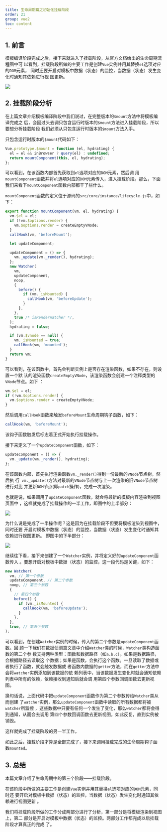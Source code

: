 ```yaml
---
title: 生命周期篇之初始化挂载阶段
order: 21
group: vue2
toc: content
---
```


## 1. 前言

模板编译阶段完成之后，接下来就进入了挂载阶段，从官方文档给出的生命周期流程图中可
以看到，挂载阶段所做的主要工作是创建`Vue`实例并用其替换`el`选项对应的`DOM`元素，
同时还要开启对模板中数据（状态）的监控，当数据（状态）发生变化时通知其依赖进行视
图更新。

![](https://leexiaop.github.io/static/ibadgers/code/vue2/lifecycle_4.png)

## 2. 挂载阶段分析

在上篇文章介绍模板编译阶段中我们说过，在完整版本的`$mount`方法中将模板编译完成之
后，会回过头去调只包含运行时版本的`$mount`方法进入挂载阶段，所以要想分析挂载阶段
我们必须从只包含运行时版本的`$mount`方法入手。

只包含运行时版本的`$mount`代码如下：

```javascript
Vue.prototype.$mount = function (el, hydrating) {
  el = el && inBrowser ? query(el) : undefined;
  return mountComponent(this, el, hydrating);
};
```

可以看到，在该函数内部首先获取到`el`选项对应的`DOM`元素，然后调
用`mountComponent`函数并将`el`选项对应的`DOM`元素传入，进入挂载阶段。那么，下面
我们来看下`mountComponent`函数内部都干了些什么。

`mountComponent`函数的定义位于源码的`src/core/instance/lifecycle.js`中，如下：

```javascript
export function mountComponent(vm, el, hydrating) {
  vm.$el = el;
  if (!vm.$options.render) {
    vm.$options.render = createEmptyVNode;
  }
  callHook(vm, 'beforeMount');

  let updateComponent;

  updateComponent = () => {
    vm._update(vm._render(), hydrating);
  };
  new Watcher(
    vm,
    updateComponent,
    noop,
    {
      before() {
        if (vm._isMounted) {
          callHook(vm, 'beforeUpdate');
        }
      },
    },
    true /* isRenderWatcher */,
  );
  hydrating = false;

  if (vm.$vnode == null) {
    vm._isMounted = true;
    callHook(vm, 'mounted');
  }
  return vm;
}
```

可以看到，在该函数中，首先会判断实例上是否存在渲染函数，如果不存在，则设置一个默
认的渲染函数`createEmptyVNode`，该渲染函数会创建一个注释类型的`VNode`节点。如下
：

```javascript
vm.$el = el;
if (!vm.$options.render) {
  vm.$options.render = createEmptyVNode;
}
```

然后调用`callHook`函数来触发`beforeMount`生命周期钩子函数，如下：

```javascript
callHook(vm, 'beforeMount');
```

该钩子函数触发后标志着正式开始执行挂载操作。

接下来定义了一个`updateComponent`函数，如下：

```javascript
updateComponent = () => {
  vm._update(vm._render(), hydrating);
};
```

在该函数内部，首先执行渲染函数`vm._render()`得到一份最新的`VNode`节点树，然后执
行` vm._update()`方法对最新的`VNode`节点树与上一次渲染的旧`VNode`节点树进行对比
并更新`DOM`节点(即`patch`操作)，完成一次渲染。

也就是说，如果调用了`updateComponent`函数，就会将最新的模板内容渲染到视图页面中
，这样就完成了挂载操作的一半工作，即图中的上半部分：

![](https://leexiaop.github.io/static/ibadgers/code/vue2/lifecycle_5.png)

为什么说是完成了一半操作呢？这是因为在挂载阶段不但要将模板渲染到视图中，同时还要
开启对模板中数据（状态）的监控，当数据（状态）发生变化时通知其依赖进行视图更新。
即图中的下半部分：

![](https://leexiaop.github.io/static/ibadgers/code/vue2/lifecycle_6.png)

继续往下看，接下来创建了一个`Watcher`实例，并将定义好的`updateComponent`函数传入
。要想开启对模板中数据（状态）的监控，这一段代码是关键，如下：

```javascript
new Watcher(
  vm, // 第一个参数
  updateComponent, // 第二个参数
  noop, // 第三个参数
  {
    // 第四个参数
    before() {
      if (vm._isMounted) {
        callHook(vm, 'beforeUpdate');
      }
    },
  },
  true, // 第五个参数
);
```

可以看到，在创建`Watcher`实例的时候，传入的第二个参数是`updateComponent`函数。回
顾一下我们在数据侦测篇文章中介绍`Watcher`类的时候，`Watcher`类构造函数的第二个参
数支持两种类型：函数和数据路径（如`a.b.c`）。如果是数据路径，会根据路径去读取这
个数据；如果是函数，会执行这个函数。一旦读取了数据或者执行了函数，就会触发数据或
者函数内数据的`getter`方法，而在`getter`方法中会将`watcher`实例添加到该数据的依
赖列表中，当该数据发生变化时就会通知依赖列表中所有的依赖，依赖接收到通知后就会调
用第四个参数回调函数去更新视图。

换句话说，上面代码中把`updateComponent`函数作为第二个参数传给`Watcher`类从而创建
了`watcher`实例，那么`updateComponent`函数中读取的所有数据都将被`watcher`所监控
，这些数据中只要有任何一个发生了变化，那么`watcher`都将会得到通知，从而会去调用
第四个参数回调函数去更新视图，如此反复，直到实例被销毁。

这样就完成了挂载阶段的另一半工作。

如此之后，挂载阶段才算是全部完成了，接下来调用挂载完成的生命周期钩子函
数`mounted`。

## 3. 总结

本篇文章介绍了生命周期中的第三个阶段——挂载阶段。

在该阶段中所做的主要工作是创建`Vue`实例并用其替换`el`选项对应的`DOM`元素，同时还
要开启对模板中数据（状态）的监控，当数据（状态）发生变化时通知其依赖进行视图更新
。

我们将挂载阶段所做的工作分成两部分进行了分析，第一部分是将模板渲染到视图上，第二
部分是开启对模板中数据（状态）的监控。两部分工作都完成以后挂载阶段才算真正的完成
了。
